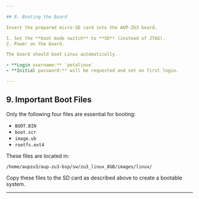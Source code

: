 ```yaml
---

## 8. Booting the Board

Insert the prepared micro-SD card into the AUP-ZU3 board.

1. Set the **boot mode switch** to **SD** (instead of JTAG).  
2. Power on the board.

The board should boot Linux automatically.

- **Login username:** `petalinux`  
- **Initial password:** will be requested and set on first login.

---
```


## 9. Important Boot Files

Only the following four files are essential for booting:

- `BOOT.BIN`
- `boot.scr`
- `image.ub`
- `rootfs.ext4`

These files are located in:

```
/home/aupzu3/aup-zu3-bsp/sw/zu3_linux_8GB/images/linux/
```

Copy these files to the SD card as described above to create a bootable system.

---